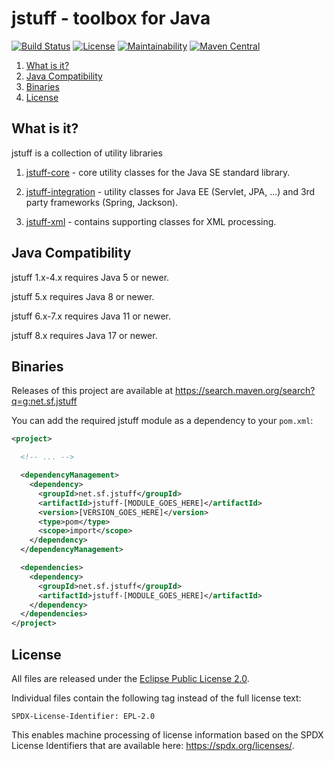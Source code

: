 # jstuff - toolbox for Java

[![Build Status](https://github.com/sebthom/jstuff/workflows/Build/badge.svg "GitHub Actions")](https://github.com/sebthom/jstuff/actions?query=workflow%3A%22Build%22)
[![License](https://img.shields.io/github/license/sebthom/jstuff.svg?color=blue)](LICENSE.txt)
[![Maintainability](https://api.codeclimate.com/v1/badges/7559e7b3c129d5ecc4db/maintainability)](https://codeclimate.com/github/sebthom/jstuff/maintainability)
[![Maven Central](https://img.shields.io/maven-central/v/net.sf.jstuff/jstuff-parent)](https://search.maven.org/artifact/net.sf.jstuff/jstuff-parent)


1. [What is it?](#what-is-it)
1. [Java Compatibility](#compatibility)
1. [Binaries](#binaries)
1. [License](#license)


## <a name="what-is-it"></a>What is it?

jstuff is a collection of utility libraries

1. [jstuff-core](/jstuff-core/src/main/java/net/sf/jstuff/core) - core utility classes for the Java SE standard library.

1. [jstuff-integration](/jstuff-integration/src/main/java/net/sf/jstuff/integration) - utility classes for Java EE (Servlet, JPA, ...) and 3rd party frameworks (Spring, Jackson).

1. [jstuff-xml](/jstuff-xml/src/main/java/net/sf/jstuff/xml) - contains supporting classes for XML processing.


## <a name="compatibility"></a>Java Compatibility

jstuff 1.x-4.x requires Java 5 or newer.

jstuff 5.x requires Java 8 or newer.

jstuff 6.x-7.x requires Java 11 or newer.

jstuff 8.x requires Java 17 or newer.


## <a name="binaries"></a>Binaries

Releases of this project are available at https://search.maven.org/search?q=g:net.sf.jstuff

You can add the required jstuff module as a dependency to your `pom.xml`:

```xml
<project>

  <!-- ... -->

  <dependencyManagement>
    <dependency>
      <groupId>net.sf.jstuff</groupId>
      <artifactId>jstuff-[MODULE_GOES_HERE]</artifactId>
      <version>[VERSION_GOES_HERE]</version>
      <type>pom</type>
      <scope>import</scope>
    </dependency>
  </dependencyManagement>

  <dependencies>
    <dependency>
      <groupId>net.sf.jstuff</groupId>
      <artifactId>jstuff-[MODULE_GOES_HERE]</artifactId>
    </dependency>
  </dependencies>
</project>
```


## <a name="license"></a>License

All files are released under the [Eclipse Public License 2.0](LICENSE.txt).

Individual files contain the following tag instead of the full license text:
```
SPDX-License-Identifier: EPL-2.0
```

This enables machine processing of license information based on the SPDX License Identifiers that are available here: https://spdx.org/licenses/.
